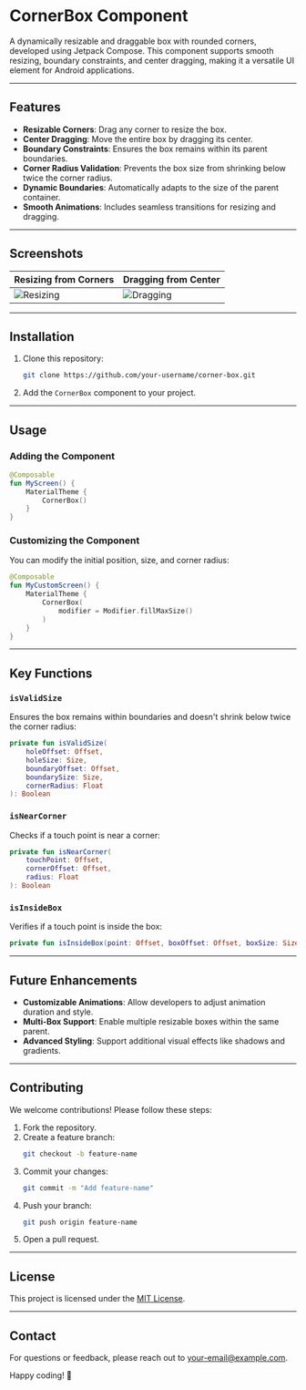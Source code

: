 # CornerBox Component

A dynamically resizable and draggable box with rounded corners, developed using Jetpack Compose. This component supports smooth resizing, boundary constraints, and center dragging, making it a versatile UI element for Android applications.

---

## Features

- **Resizable Corners**: Drag any corner to resize the box.
- **Center Dragging**: Move the entire box by dragging its center.
- **Boundary Constraints**: Ensures the box remains within its parent boundaries.
- **Corner Radius Validation**: Prevents the box size from shrinking below twice the corner radius.
- **Dynamic Boundaries**: Automatically adapts to the size of the parent container.
- **Smooth Animations**: Includes seamless transitions for resizing and dragging.

---

## Screenshots

| Resizing from Corners | Dragging from Center |
|------------------------|----------------------|
| ![Resizing](./screenshots/resizing.gif) | ![Dragging](./screenshots/dragging.gif) |

---

## Installation

1. Clone this repository:
   ```bash
   git clone https://github.com/your-username/corner-box.git
   ```
2. Add the `CornerBox` component to your project.

---

## Usage

### Adding the Component
```kotlin
@Composable
fun MyScreen() {
    MaterialTheme {
        CornerBox()
    }
}
```

### Customizing the Component
You can modify the initial position, size, and corner radius:
```kotlin
@Composable
fun MyCustomScreen() {
    MaterialTheme {
        CornerBox(
            modifier = Modifier.fillMaxSize()
        )
    }
}
```

---

## Key Functions

### `isValidSize`
Ensures the box remains within boundaries and doesn't shrink below twice the corner radius:
```kotlin
private fun isValidSize(
    holeOffset: Offset,
    holeSize: Size,
    boundaryOffset: Offset,
    boundarySize: Size,
    cornerRadius: Float
): Boolean
```

### `isNearCorner`
Checks if a touch point is near a corner:
```kotlin
private fun isNearCorner(
    touchPoint: Offset,
    cornerOffset: Offset,
    radius: Float
): Boolean
```

### `isInsideBox`
Verifies if a touch point is inside the box:
```kotlin
private fun isInsideBox(point: Offset, boxOffset: Offset, boxSize: Size): Boolean
```

---

## Future Enhancements

- **Customizable Animations**: Allow developers to adjust animation duration and style.
- **Multi-Box Support**: Enable multiple resizable boxes within the same parent.
- **Advanced Styling**: Support additional visual effects like shadows and gradients.

---

## Contributing

We welcome contributions! Please follow these steps:
1. Fork the repository.
2. Create a feature branch:
   ```bash
   git checkout -b feature-name
   ```
3. Commit your changes:
   ```bash
   git commit -m "Add feature-name"
   ```
4. Push your branch:
   ```bash
   git push origin feature-name
   ```
5. Open a pull request.

---

## License

This project is licensed under the [MIT License](./LICENSE).

---

## Contact

For questions or feedback, please reach out to [your-email@example.com](mailto:your-email@example.com).

Happy coding! 🚀